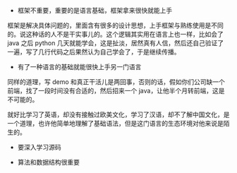 - 框架不重要，重要的是语言基础，框架拿来很快就能上手

框架是解决具体问题的，里面含有很多的设计思想，上手框架与熟练使用是不同的。说这种话的人不是干实事儿的。这个逻辑其实用在语言上也一样，比如会了 java 之后 python 几天就能学会，这是扯淡，居然真有人信，然后还自己验证了一遍，写了几行代码之后果然认为自己学会了，于是继续传播。

- 有了一种语言的基础就能很快上手另一门语言

同样的道理，写 demo 和真正干活儿是两回事，否则的话，假如你们公司缺一个前端，找了一段时间没有合适的，然后招来一个 java，让他半个月转前端，这是不可能的。

就好比学习了英语，却没有接触过欧美文化，学习了汉语，却不了解中国文化，是一个道理，也许他简单地理解了基础语法，但是这门语言的生态环境对他来说是陌生的。

- 要深入学习源码

- 算法和数据结构很重要
